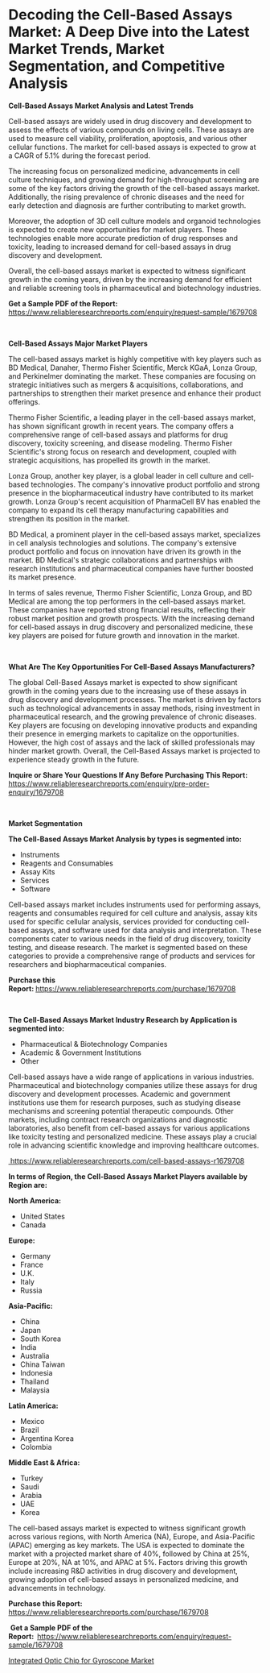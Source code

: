 <p><h1>Decoding the Cell-Based Assays Market: A Deep Dive into the Latest Market Trends, Market Segmentation, and Competitive Analysis</h1></p><p><strong>Cell-Based Assays Market Analysis and Latest Trends</strong></p>
<p><p>Cell-based assays are widely used in drug discovery and development to assess the effects of various compounds on living cells. These assays are used to measure cell viability, proliferation, apoptosis, and various other cellular functions. The market for cell-based assays is expected to grow at a CAGR of 5.1% during the forecast period.</p><p>The increasing focus on personalized medicine, advancements in cell culture techniques, and growing demand for high-throughput screening are some of the key factors driving the growth of the cell-based assays market. Additionally, the rising prevalence of chronic diseases and the need for early detection and diagnosis are further contributing to market growth.</p><p>Moreover, the adoption of 3D cell culture models and organoid technologies is expected to create new opportunities for market players. These technologies enable more accurate prediction of drug responses and toxicity, leading to increased demand for cell-based assays in drug discovery and development.</p><p>Overall, the cell-based assays market is expected to witness significant growth in the coming years, driven by the increasing demand for efficient and reliable screening tools in pharmaceutical and biotechnology industries.</p></p>
<p><strong>Get a Sample PDF of the Report:&nbsp;</strong> <a href="https://www.reliableresearchreports.com/enquiry/request-sample/1679708">https://www.reliableresearchreports.com/enquiry/request-sample/1679708</a></p>
<p>&nbsp;</p>
<p><strong>Cell-Based Assays Major Market Players</strong></p>
<p><p>The cell-based assays market is highly competitive with key players such as BD Medical, Danaher, Thermo Fisher Scientific, Merck KGaA, Lonza Group, and Perkinelmer dominating the market. These companies are focusing on strategic initiatives such as mergers & acquisitions, collaborations, and partnerships to strengthen their market presence and enhance their product offerings.</p><p>Thermo Fisher Scientific, a leading player in the cell-based assays market, has shown significant growth in recent years. The company offers a comprehensive range of cell-based assays and platforms for drug discovery, toxicity screening, and disease modeling. Thermo Fisher Scientific's strong focus on research and development, coupled with strategic acquisitions, has propelled its growth in the market.</p><p>Lonza Group, another key player, is a global leader in cell culture and cell-based technologies. The company's innovative product portfolio and strong presence in the biopharmaceutical industry have contributed to its market growth. Lonza Group's recent acquisition of PharmaCell BV has enabled the company to expand its cell therapy manufacturing capabilities and strengthen its position in the market.</p><p>BD Medical, a prominent player in the cell-based assays market, specializes in cell analysis technologies and solutions. The company's extensive product portfolio and focus on innovation have driven its growth in the market. BD Medical's strategic collaborations and partnerships with research institutions and pharmaceutical companies have further boosted its market presence.</p><p>In terms of sales revenue, Thermo Fisher Scientific, Lonza Group, and BD Medical are among the top performers in the cell-based assays market. These companies have reported strong financial results, reflecting their robust market position and growth prospects. With the increasing demand for cell-based assays in drug discovery and personalized medicine, these key players are poised for future growth and innovation in the market.</p></p>
<p>&nbsp;</p>
<p><strong>What Are The Key Opportunities For Cell-Based Assays Manufacturers?</strong></p>
<p><p>The global Cell-Based Assays market is expected to show significant growth in the coming years due to the increasing use of these assays in drug discovery and development processes. The market is driven by factors such as technological advancements in assay methods, rising investment in pharmaceutical research, and the growing prevalence of chronic diseases. Key players are focusing on developing innovative products and expanding their presence in emerging markets to capitalize on the opportunities. However, the high cost of assays and the lack of skilled professionals may hinder market growth. Overall, the Cell-Based Assays market is projected to experience steady growth in the future.</p></p>
<p><strong>Inquire or Share Your Questions If Any Before Purchasing This Report:</strong> <a href="https://www.reliableresearchreports.com/enquiry/pre-order-enquiry/1679708">https://www.reliableresearchreports.com/enquiry/pre-order-enquiry/1679708</a></p>
<p>&nbsp;</p>
<p><strong>Market Segmentation</strong></p>
<p><strong>The Cell-Based Assays Market Analysis by types is segmented into:</strong></p>
<p><ul><li>Instruments</li><li>Reagents and Consumables</li><li>Assay Kits</li><li>Services</li><li>Software</li></ul></p>
<p><p>Cell-based assays market includes instruments used for performing assays, reagents and consumables required for cell culture and analysis, assay kits used for specific cellular analysis, services provided for conducting cell-based assays, and software used for data analysis and interpretation. These components cater to various needs in the field of drug discovery, toxicity testing, and disease research. The market is segmented based on these categories to provide a comprehensive range of products and services for researchers and biopharmaceutical companies.</p></p>
<p><strong>Purchase this Report:&nbsp;</strong><a href="https://www.reliableresearchreports.com/purchase/1679708">https://www.reliableresearchreports.com/purchase/1679708</a></p>
<p>&nbsp;</p>
<p><strong>The Cell-Based Assays Market Industry Research by Application is segmented into:</strong></p>
<p><ul><li>Pharmaceutical & Biotechnology Companies</li><li>Academic & Government Institutions</li><li>Other</li></ul></p>
<p><p>Cell-based assays have a wide range of applications in various industries. Pharmaceutical and biotechnology companies utilize these assays for drug discovery and development processes. Academic and government institutions use them for research purposes, such as studying disease mechanisms and screening potential therapeutic compounds. Other markets, including contract research organizations and diagnostic laboratories, also benefit from cell-based assays for various applications like toxicity testing and personalized medicine. These assays play a crucial role in advancing scientific knowledge and improving healthcare outcomes.</p></p>
<p><a href="https://www.reliableresearchreports.com/cell-based-assays-r1679708">&nbsp;https://www.reliableresearchreports.com/cell-based-assays-r1679708</a></p>
<p><strong>In terms of Region, the Cell-Based Assays Market Players available by Region are:</strong></p>
<p>
    <p> <strong> North America: </strong>
        <ul>
            <li>United States</li>
            <li>Canada</li>
        </ul>
        </p> 
    <p> <strong> Europe: </strong>
        <ul>
            <li>Germany</li>
            <li>France</li>
            <li>U.K.</li>
            <li>Italy</li>
            <li>Russia</li>
        </ul>
        </p> 
    <p> <strong> Asia-Pacific: </strong>
        <ul>
            <li>China</li>
            <li>Japan</li>
            <li>South Korea</li>
            <li>India</li>
            <li>Australia</li>
            <li>China Taiwan</li>
            <li>Indonesia</li>
            <li>Thailand</li>
            <li>Malaysia</li>
        </ul>
        </p> 
    <p> <strong> Latin America: </strong>
        <ul>
            <li>Mexico</li>
            <li>Brazil</li>
            <li>Argentina Korea</li>
            <li>Colombia</li>
        </ul>
        </p> 
    <p> <strong> Middle East & Africa: </strong>
        <ul>
            <li>Turkey</li>
            <li>Saudi</li>
            <li>Arabia</li>
            <li>UAE</li>
            <li>Korea</li>
        </ul>
    </p>
    </p>
<p><p>The cell-based assays market is expected to witness significant growth across various regions, with North America (NA), Europe, and Asia-Pacific (APAC) emerging as key markets. The USA is expected to dominate the market with a projected market share of 40%, followed by China at 25%, Europe at 20%, NA at 10%, and APAC at 5%. Factors driving this growth include increasing R&D activities in drug discovery and development, growing adoption of cell-based assays in personalized medicine, and advancements in technology.</p></p>
<p><strong>Purchase this Report: </strong><a href="https://www.reliableresearchreports.com/purchase/1679708">https://www.reliableresearchreports.com/purchase/1679708</a></p>
<p>&nbsp;<strong>Get a Sample PDF of the Report:&nbsp;&nbsp;</strong><a href="https://www.reliableresearchreports.com/enquiry/request-sample/1679708">https://www.reliableresearchreports.com/enquiry/request-sample/1679708</a></p>
<p><strong></strong></p>
<p><p><a href="https://issuu.com/reportprime-2/docs/integrated-optic-chip-for-gyroscope-market-size-20">Integrated Optic Chip for Gyroscope Market</a></p></p>